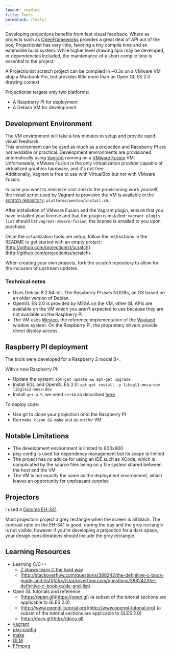 ```yaml
---
layout: reading
title: Tools
permalink: /tools/
---
```


Developing projections benefits from fast visual feedback. Where as projects such as [OpenFrameworks](http://openframeworks.org) provides a great deal of API out of the box, Projectionist has very little, favoring a tiny compile time and an extensible build system. While higher level drawing apis may be developed, or dependencies included, the maintenance of a short compile time is essential to the project.

A Projectionist scratch project can be compiled in ~0.3s on a VMware VM atop a Macbook Pro, but provides little more than an Open GL ES 2.0 drawing context.  

Projectionist targets only two platforms:

* A Raspberry PI for deployment
* A Debian VM for development


## Development Environment

The VM environment will take a few minutes to setup and provide rapid visual feedback.  
This environment can be used as much as a projection and Raspberry PI are not available or practical.
Development environments are provisioned automatically using [Vagrant](https://www.vagrantup.com) running on a [VMware Fusion](http://www.vmware.com/uk/products/fusion) VM.  
Unfortunately, VMware Fusion is the only virtualization provider capable of virtualized graphics hardware, and it's not free.  
Additionally, Vagrant is free to use with VirtualBox but not with VMware Fusion.

In case you want to minimize cost and do the provisioning work yourself, the install script used by Vagrant to provision the VM is available in the [scratch repository](http://github.com/projectionist/scratch): `platforms/weston/install.sh`.  

After installation of VMware Fusion and the Vagrant plugin, ensure that you have installed your license and that the plugin is installed: `vagrant plugin list` should list `vagrant-vmware-fusion`, the license is emailed to you upon purchase.

Once the virtualization tools are setup, follow the instructions in the README to get started with an empty project: [http://github.com/projectionist/scratch](http://github.com/projectionist/scratch).

When creating your own projects, fork the scratch repository to allow for the inclusion of upstream updates.

### Technical notes

* Uses Debian 8.2 64-bit. The Raspberry PI uses NOOBs, an OS based on an older version of Debian.
* OpenGL ES 2.0 is provided by MESA on the VM, other GL APIs are available on the VM which you aren't expected to use because they are not available on the Raspberry PI.
* The VM uses [Weston](http://wayland.freedesktop.org/building.html), the reference implementation of the [Wayland](http://wayland.freedesktop.org) window system. On the Raspberry PI, the proprietary drivers provide direct display access.


## Raspberry PI deployment

The tools were developed for a Raspberry 2 model B+.

With a new Raspberry PI:

* Update the system: `apt-get update && apt-get upgrade`
* Install EGL and OpenGL ES 2.0: `apt-get install -y libegl1-mesa-dev libgles2-mesa-dev`
* Install `g++-4.9`, we need `c++14` as described [here](https://solarianprogrammer.com/2015/01/13/raspberry-pi-raspbian-install-gcc-compile-cpp-14-programs/)

To deploy code:

* Use git to clone your projection onto the Raspberry PI
* Run `make clean && make` just as on the VM


## Notable Limitations

  * The development environment is limited to 800x600
  * pkg-config is used for dependency management but its scope is limited
  * The project has no advice for using an IDE such as XCode, which is complicated by the source files being on a file system shared between the host and the VM
  * The VM is not exactly the same as the deployment environment, which leaves an opportunity for unpleasant surprise


## Projectors

I used a [Optoma EH-341](http://www.optoma.co.uk/projectordetails.aspx?PTypeDB=Business&PC=EH341).

Most projectors project a grey rectangle when the screen is all black. The contrast ratio on the EH-341 is good; during the day and the grey rectangle is not visible, however if you're developing a projection for a dark space, your design considerations should include the grey rectangle.


## Learning Resources

* Learning C/C++
  * [Z shaws learn C the hard way](http://c.learncodethehardway.org/book/)
  * [http://stackoverflow.com/questions/388242/the-definitive-c-book-guide-and-list](http://stackoverflow.com/questions/388242/the-definitive-c-book-guide-and-list)
* Open GL tutorials and reference
  * [https://open.gl](https://open.gl) (a subset of the tutorial sections are applicable to GLES 2.0)
  * [http://www.opengl-tutorial.org](http://www.opengl-tutorial.org) (a subset of the tutorial sections are applicable to GLES 2.0)
  * [http://docs.gl](http://docs.gl)
* [vagrant](http://vagrantup.com)
* [pkg-config](http://www.freedesktop.org/wiki/Software/pkg-config/)
* [make](https://www.gnu.org/software/make/manual/)
* [GLM](http://glm.g-truc.net)
* [FFmpeg](https://www.ffmpeg.org)

